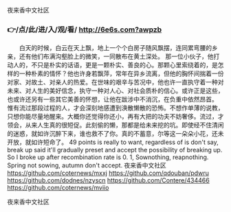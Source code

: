 
夜来香中文社区




### 👉/点/此/进/入/观/看/ http://6e6s.com?awpzb




　　白天的时候，白云在天上飘，地上一个个白房子随风飘摆，连同累弯腰的乡亲，还有他们布满沟壑脸上的微笑，一同散布在黄土深处。
那一位小伙子，他打动人的，不只是朴实的话语，更是一颗朴实、善良的心。那颗心里索绕着的，是怎样的一种朴素的情怀？他也许身若飘萍，常年在异乡流离，但他的胸怀间揣着一份对家、对故土、对亲人的热爱。在世味的艰辛与苦况中，他也许一直执守着一种对未来、对人生的美好信念，执守一种对人心、对社会质朴的信心。或许正是这些，也或许还另有一些其它美善的怀想，让他在跋涉中不消沉，在负重中依然昂首。
惟有流过那段过程的人，才会深刻地感遭到涣散懒散的恐怖。不想作单薄的说教，只想你能尽量地醒来。大概你还觉得你还小，再有大把的功夫不妨奢侈。流过，才领会，从来人生真的很短促。此刻偷的懒，那都是给未来挖的坑。即使经不住清闲的迷惑，就如许沉醉下来，谁也救不了你。真的不蓄意，尔等这一朵朵小花，还未开放，就如许短命了。
49 points is really to want, regardless of is don't say, break up said it'll gradually preset and accept the possibility of breaking up.
So I broke up after recombination rate is 0.
1, Sownothing, reapnothing. Spring not sowing, autumn don't accept.
夜来香中文社区 https://github.com/coternews/mxxj
https://github.com/qdouban/pdwru
https://github.com/dodnes/nzyscn
https://github.com/Contere/434466
https://github.com/coternews/mviio





夜来香中文社区
